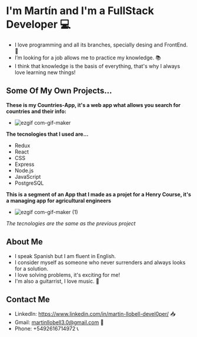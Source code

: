 
<!--
**martinllobell/martinllobell** is a ✨ _special_ ✨ repository because its `README.md` (this file) appears on your GitHub profile.

Here are some ideas to get you started:
-->
# I'm Martín and I'm a FullStack Developer 💻
 
- I love programming and all its branches, specially desing and FrontEnd. 📲
- I’m looking for a job allows me to practice my knowledge. 📚
- I think that knowledge is the basis of everything, that's why I always love learning new things!

## Some Of My Own Projects...

**These is my Countries-App, it's a web app what allows you search for countries and their info:**


- ![ezgif com-gif-maker](https://user-images.githubusercontent.com/75500719/124173663-b78c6580-da81-11eb-8745-c12b090cbdd5.gif)


**The tecnologies that I used are...**
- Redux
- React
- CSS
- Express
- Node.js
- JavaScript
- PostgreSQL

**This is a segment of an App that I made as a projet for a Henry Course, it's a managing app for agricultural engineers**


- ![ezgif com-gif-maker (1)](https://user-images.githubusercontent.com/75500719/124179345-20c3a700-da89-11eb-9cd9-b5291860af88.gif)


*The tecnologies are the same as the previous project*

## About Me

- I speak Spanish but I am fluent in English.
- I consider myself as someone who never surrenders and always looks for a solution.
- I love solving problems, it's exciting for me!
- I'm also a guitarrist, I love music. 🎸

## Contact Me
- LinkedIn: https://www.linkedin.com/in/martin-llobell-devel0per/ 📥
- Gmail: martinllobell3.0@gmail.com 📧
- Phone: +5492616714972 📞
